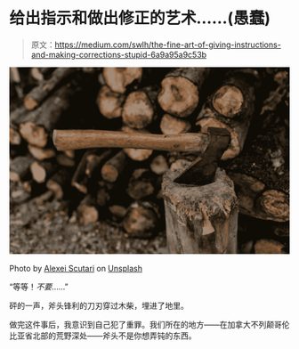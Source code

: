 # 给出指示和做出修正的艺术……(愚蠢)

> 原文：<https://medium.com/swlh/the-fine-art-of-giving-instructions-and-making-corrections-stupid-6a9a95a9c53b>

![](img/1192dbba5232e16f390e4f57a505d2bc.png)

Photo by [Alexei Scutari](https://unsplash.com/@scutal?utm_source=medium&utm_medium=referral) on [Unsplash](https://unsplash.com?utm_source=medium&utm_medium=referral)

“等等！*不要*……”

砰的一声，斧头锋利的刀刃穿过木柴，埋进了地里。

做完这件事后，我意识到自己犯了重罪。我们所在的地方——在加拿大不列颠哥伦比亚省北部的荒野深处——斧头不是你想弄钝的东西。